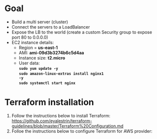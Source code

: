 # Goal
* Build a multi server (cluster)  
* Connect the servers to a LoadBalancer  
* Expose the LB to the world (create a custom Security group to expose port 80 to 0.0.0.0)  
* EC2 instance details:  
  * Region = **us-east-1**  
  * AMI: **ami-09d3b3274b6c5d4aa**  
  * Instance size: **t2.micro**  
  * User data:  
    **<code>sudo yum update -y</code>**  
    **<code>sudo amazon-linux-extras install nginx1 -y</code>**  
    **<code>sudo systemctl start nginx</code>**  

# Terraform installation
1. Follow the instructions below to install Terraform:  
  https://github.com/eyalestrin/terraform-guidelines/blob/master/Terraform%20Configuration.md  
2. Folloe the instructions below to configure Terraform for AWS provider:  

